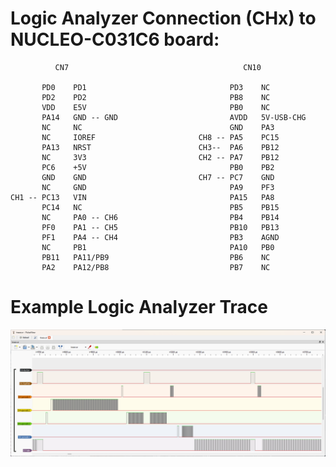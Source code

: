 # Logic Analyzer Connection (CHx) to NUCLEO-C031C6 board:

              CN7                                       CN10

           PD0    PD1                                PD3    NC
           PD2    PD2                                PB8    NC
           VDD    E5V                                PB0    NC
           PA14   GND -- GND                         AVDD   5V-USB-CHG
           NC     NC                                 GND    PA3
           NC     IOREF                       CH8 -- PA5    PC15
           PA13   NRST                        CH3--  PA6    PB12
           NC     3V3                         CH2 -- PA7    PB12
           PC6    +5V                                PB0    PB2
           GND    GND                         CH7 -- PC7    GND
           NC     GND                                PA9    PF3
    CH1 -- PC13   VIN                                PA15   PA8
           PC14   NC                                 PB5    PB15
           NC     PA0 -- CH6                         PB4    PB14
           PF0    PA1 -- CH5                         PB10   PB13
           PF1    PA4 -- CH4                         PB3    AGND
           NC     PB1                                PA10   PB0
           PB11   PA11/PB9                           PB6    NC
           PA2    PA12/PB8                           PB7    NC

# Example Logic Analyzer Trace

![Logic analyzer trace](trace.png)